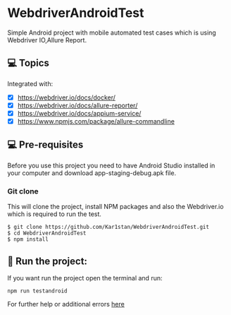 # WebdriverAndroidTest
Simple Android project with mobile automated test cases which is using Webdriver IO,Allure Report.

## 💻 Topics

Integrated with:

- [x] https://webdriver.io/docs/docker/
- [x] https://webdriver.io/docs/allure-reporter/
- [x] https://webdriver.io/docs/appium-service/
- [x] https://www.npmjs.com/package/allure-commandline

## 💻 Pre-requisites

Before you use this project you need to have Android Studio installed in your computer and download app-staging-debug.apk file.

### Git clone
This will clone the project, install NPM packages and also the Webdriver.io which is required to run the test.
```
$ git clone https://github.com/Kar1stan/WebdriverAndroidTest.git
$ cd WebdriverAndroidTest
$ npm install
```

## 🚀 Run the project: 
If you want run the project open the terminal and run: 
```
npm run testandroid
```
For further help or additional errors [here](https://webdriver.io/docs/gettingstarted)
